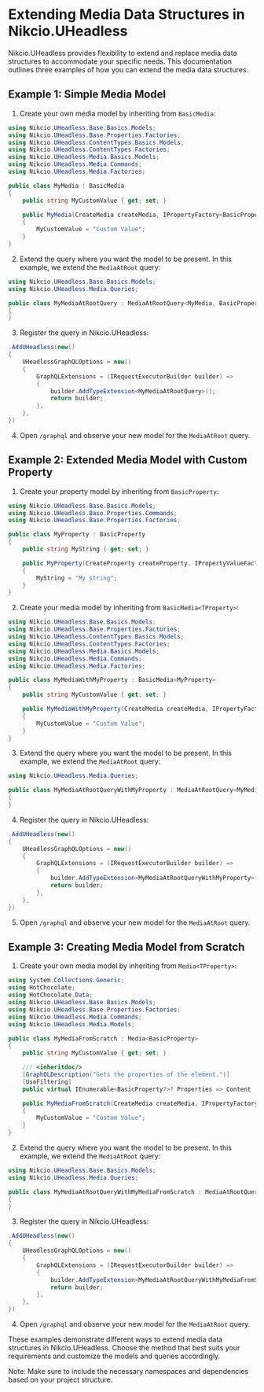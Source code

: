 # Extending Media Data Structures in Nikcio.UHeadless

Nikcio.UHeadless provides flexibility to extend and replace media data structures to accommodate your specific needs. This documentation outlines three examples of how you can extend the media data structures.

## Example 1: Simple Media Model

1. Create your own media model by inheriting from `BasicMedia`:

```csharp
using Nikcio.UHeadless.Base.Basics.Models;
using Nikcio.UHeadless.Base.Properties.Factories;
using Nikcio.UHeadless.ContentTypes.Basics.Models;
using Nikcio.UHeadless.ContentTypes.Factories;
using Nikcio.UHeadless.Media.Basics.Models;
using Nikcio.UHeadless.Media.Commands;
using Nikcio.UHeadless.Media.Factories;

public class MyMedia : BasicMedia
{
    public string MyCustomValue { get; set; }

    public MyMedia(CreateMedia createMedia, IPropertyFactory<BasicProperty> propertyFactory, IContentTypeFactory<BasicContentType> contentTypeFactory, IMediaFactory<BasicMedia<BasicProperty, BasicContentType>, BasicProperty> mediaFactory) : base(createMedia, propertyFactory, contentTypeFactory, mediaFactory)
    {
        MyCustomValue = "Custom Value";
    }
}
```

2. Extend the query where you want the model to be present. In this example, we extend the `MediaAtRoot` query:

```csharp
using Nikcio.UHeadless.Base.Basics.Models;
using Nikcio.UHeadless.Media.Queries;

public class MyMediaAtRootQuery : MediaAtRootQuery<MyMedia, BasicProperty>
{
}
```

3. Register the query in Nikcio.UHeadless:

```csharp
.AddUHeadless(new()
{
    UHeadlessGraphQLOptions = new()
    {
        GraphQLExtensions = (IRequestExecutorBuilder builder) =>
        {
            builder.AddTypeExtension<MyMediaAtRootQuery>();
            return builder;
        },
    },
})
```

4. Open `/graphql` and observe your new model for the `MediaAtRoot` query.

## Example 2: Extended Media Model with Custom Property

1. Create your property model by inheriting from `BasicProperty`:

```csharp
using Nikcio.UHeadless.Base.Basics.Models;
using Nikcio.UHeadless.Base.Properties.Commands;
using Nikcio.UHeadless.Base.Properties.Factories;

public class MyProperty : BasicProperty
{
    public string MyString { get; set; }

    public MyProperty(CreateProperty createProperty, IPropertyValueFactory propertyValueFactory) : base(createProperty, propertyValueFactory)
    {
        MyString = "My string";
    }
}
```

2. Create your media model by inheriting from `BasicMedia<TProperty>`:

```csharp
using Nikcio.UHeadless.Base.Basics.Models;
using Nikcio.UHeadless.Base.Properties.Factories;
using Nikcio.UHeadless.ContentTypes.Basics.Models;
using Nikcio.UHeadless.ContentTypes.Factories;
using Nikcio.UHeadless.Media.Basics.Models;
using Nikcio.UHeadless.Media.Commands;
using Nikcio.UHeadless.Media.Factories;

public class MyMediaWithMyProperty : BasicMedia<MyProperty>
{
    public string MyCustomValue { get; set; }

    public MyMediaWithMyProperty(CreateMedia createMedia, IPropertyFactory<MyProperty> propertyFactory, IContentTypeFactory<BasicContentType> contentTypeFactory, IMediaFactory<BasicMedia<MyProperty, BasicContentType>, MyProperty> mediaFactory) : base(createMedia, propertyFactory, contentTypeFactory, mediaFactory)
    {
        MyCustomValue = "Custom Value";
    }
}
```

3. Extend the query where you want the model to be present. In this example, we extend the `MediaAtRoot` query:

```csharp
using Nikcio.UHeadless.Media.Queries;

public class MyMediaAtRootQueryWithMyProperty : MediaAtRootQuery<MyMediaWithMyProperty, MyProperty>
{
}
```

4. Register the query in Nikcio.UHeadless:

```csharp
.AddUHeadless(new()
{
    UHeadlessGraphQLOptions = new()
    {
        GraphQLExtensions = (IRequestExecutorBuilder builder) =>
        {
            builder.AddTypeExtension<MyMediaAtRootQueryWithMyProperty>();
            return builder;
        },
    },
})
```

5. Open `/graphql` and observe your new model for the `MediaAtRoot` query.

## Example 3: Creating Media Model from Scratch

1. Create your own media model by inheriting from `Media<TProperty>`:

```csharp
using System.Collections.Generic;
using HotChocolate;
using HotChocolate.Data;
using Nikcio.UHeadless.Base.Basics.Models;
using Nikcio.UHeadless.Base.Properties.Factories;
using Nikcio.UHeadless.Media.Commands;
using Nikcio.UHeadless.Media.Models;

public class MyMediaFromScratch : Media<BasicProperty>
{
    public string MyCustomValue { get; set; }

    /// <inheritdoc/>
    [GraphQLDescription("Gets the properties of the element.")]
    [UseFiltering]
    public virtual IEnumerable<BasicProperty?>? Properties => Content != null ? PropertyFactory.CreateProperties(Content, Culture, Segment, Fallback) : default;

    public MyMediaFromScratch(CreateMedia createMedia, IPropertyFactory<BasicProperty> propertyFactory) : base(createMedia, propertyFactory)
    {
        MyCustomValue = "Custom Value";
    }
}
```

2. Extend the query where you want the model to be present. In this example, we extend the `MediaAtRoot` query:

```csharp
using Nikcio.UHeadless.Base.Basics.Models;
using Nikcio.UHeadless.Media.Queries;

public class MyMediaAtRootQueryWithMyMediaFromScratch : MediaAtRootQuery<MyMediaFromScratch, BasicProperty>
{
}
```

3. Register the query in Nikcio.UHeadless:

```csharp
.AddUHeadless(new()
{
    UHeadlessGraphQLOptions = new()
    {
        GraphQLExtensions = (IRequestExecutorBuilder builder) =>
        {
            builder.AddTypeExtension<MyMediaAtRootQueryWithMyMediaFromScratch>();
            return builder;
        },
    },
})
```

4. Open `/graphql` and observe your new model for the `MediaAtRoot` query.

These examples demonstrate different ways to extend media data structures in Nikcio.UHeadless. Choose the method that best suits your requirements and customize the models and queries accordingly.

Note: Make sure to include the necessary namespaces and dependencies based on your project structure.